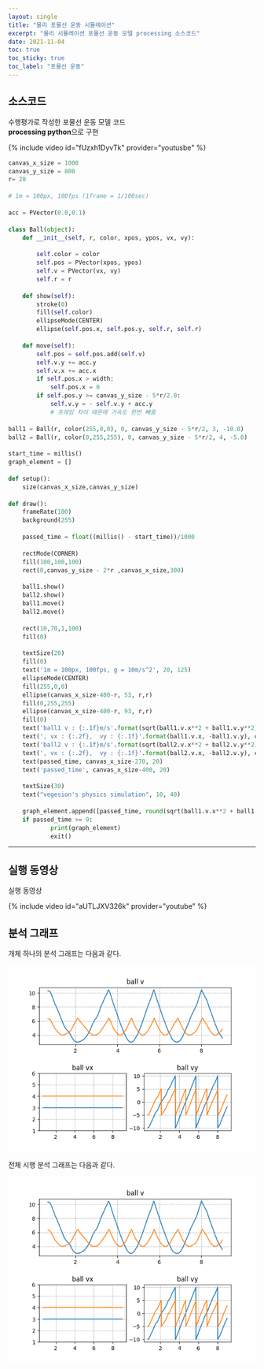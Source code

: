 ```yaml
---
layout: single
title: "물리 포물선 운동 시뮬레이션"
excerpt: "물리 시뮬레이션 포물선 운동 모델 processing 소스코드"
date: 2021-11-04
toc: true
toc_sticky: true
toc_label: "포물선 운동"
---
```


## 소스코드  

수행평가로 작성한 포물선 운동 모델 코드  
**processing python**으로 구현  

{% include video id="fUzxh1DyvTk" provider="youtusbe" %}

```python
canvas_x_size = 1000
canvas_y_size = 800
r= 20

# 1m = 100px, 100fps (1frame = 1/100sec)

acc = PVector(0.0,0.1)

class Ball(object):
    def __init__(self, r, color, xpos, ypos, vx, vy):

        self.color = color
        self.pos = PVector(xpos, ypos)
        self.v = PVector(vx, vy)
        self.r = r
    
    def show(self):
        stroke(0)
        fill(self.color)
        ellipseMode(CENTER)
        ellipse(self.pos.x, self.pos.y, self.r, self.r)
    
    def move(self):
        self.pos = self.pos.add(self.v)
        self.v.y += acc.y
        self.v.x += acc.x
        if self.pos.x > width:
            self.pos.x = 0
        if self.pos.y >= canvas_y_size - 5*r/2.0:
            self.v.y = - self.v.y + acc.y 
            # 프레임 차이 때문에 가속도 한번 빼줌
            
ball1 = Ball(r, color(255,0,0), 0, canvas_y_size - 5*r/2, 3, -10.0)
ball2 = Ball(r, color(0,255,255), 0, canvas_y_size - 5*r/2, 4, -5.0)

start_time = millis()
graph_element = []
    
def setup():
    size(canvas_x_size,canvas_y_size)
                
def draw():
    frameRate(100)
    background(255)
    
    passed_time = float((millis() - start_time))/1000
    
    rectMode(CORNER)
    fill(100,100,100)
    rect(0,canvas_y_size - 2*r ,canvas_x_size,300)
    
    ball1.show()
    ball2.show()
    ball1.move()
    ball2.move()
       
    rect(10,70,1,100)
    fill(0)
    
    textSize(20)
    fill(0)
    text('1m = 100px, 100fps, g = 10m/s^2', 20, 125)
    ellipseMode(CENTER)
    fill(255,0,0)
    ellipse(canvas_x_size-400-r, 53, r,r)
    fill(0,255,255)
    ellipse(canvas_x_size-400-r, 93, r,r)
    fill(0)
    text('ball1 v : {:.1f}m/s'.format(sqrt(ball1.v.x**2 + ball1.v.y**2)), canvas_x_size-400, 60)
    text(', vx : {:.2f},  vy : {:.1f}'.format(ball1.v.x, -ball1.v.y), canvas_x_size-240, 60)
    text('ball2 v : {:.1f}m/s'.format(sqrt(ball2.v.x**2 + ball2.v.y**2)), canvas_x_size-400, 100)
    text(', vx : {:.2f},  vy : {:.1f}'.format(ball2.v.x, -ball2.v.y), canvas_x_size-240, 100)
    text(passed_time, canvas_x_size-270, 20)
    text('passed_time', canvas_x_size-400, 20)
    
    textSize(30)
    text("vegesion's physics simulation", 10, 40)

    graph_element.append([passed_time, round(sqrt(ball1.v.x**2 + ball1.v.y**2),2),round(ball1.v.x,2),round(ball1.v.y,2),round(sqrt(ball2.v.x**2 + ball2.v.y**2),2),round(ball2.v.x,2),round(ball2.v.y,2)])
    if passed_time >= 9:
            print(graph_element)
            exit()
```  
---

## 실행 동영상


실행 동영상  

{% include video id="aUTLJXV326k" provider="youtube" %}


## 분석 그래프


개체 하나의 분석 그래프는 다음과 같다.
  
![projectile_motion_graph](/assets/images/projectile_motion_all_graph.png)  


전체 시행 분석 그래프는 다음과 같다.

![projectile_motion_all_graph](/assets/images/projectile_motion_all_graph.png)  


